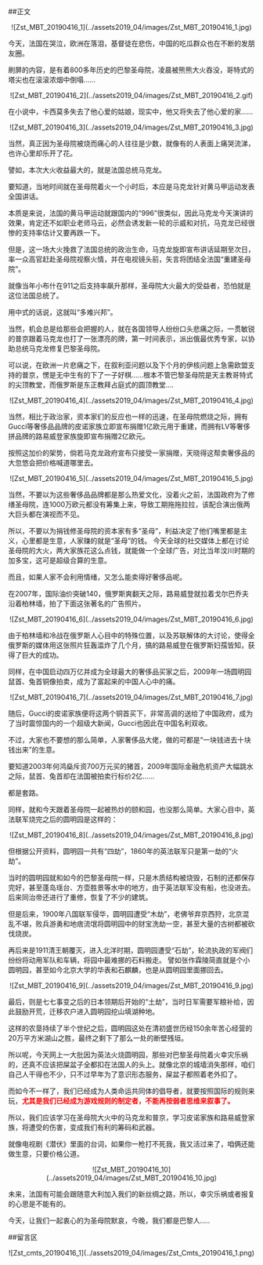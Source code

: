 ##正文

 <div align="center">![Zst_MBT_20190416_1](../assets2019_04/images/Zst_MBT_20190416_1.jpg)</div>

今天，法国在哭泣，欧洲在落泪，基督徒在悲伤，中国的吃瓜群众也在不断的发朋友圈。

刷屏的内容，是有着800多年历史的巴黎圣母院，凌晨被熊熊大火吞没，哥特式的塔尖也在滚滚浓烟中倒塌……

 <div align="center">![Zst_MBT_20190416_2](../assets2019_04/images/Zst_MBT_20190416_2.gif)</div>

在小说中，卡西莫多失去了他心爱的姑娘，现实中，他又将失去了他心爱的家……

 <div align="center">![Zst_MBT_20190416_3](../assets2019_04/images/Zst_MBT_20190416_3.jpg)</div>

当然，真正因为圣母院被烧而痛心的人往往是少数，就像有的人表面上痛哭流涕，也许心里却乐开了花。

譬如，本次大火收益最大的，就是法国总统马克龙。

要知道，当地时间就在圣母院着火一个小时后，本应是马克龙针对黄马甲运动发表全国讲话。

本质是来说，法国的黄马甲运动就跟国内的“996”很类似，因此马克龙今天演讲的效果，肯定还不如职业老师马云，必然会诱发新一轮的示威和对抗，马克龙已经很惨的支持率估计又要再跌一下。

但是，这一场大火挽救了法国总统的政治生命，马克龙旋即宣布讲话延期至次日，率一众高官赶赴圣母院视察火情，并在电视镜头前，矢言将团结全法国“重建圣母院”。

就像当年小布什在911之后支持率飙升那样，圣母院大火最大的受益者，恐怕就是这位法国总统了。

用中式的话说，这就叫“多难兴邦”。

当然，机会总是给那些会把握的人，就在各国领导人纷纷口头悲痛之际，一贯敏锐的普京跟着马克龙也打了一张漂亮的牌，第一时间表示，派出俄最优秀专家，以协助总统马克龙修复巴黎圣母院。

可以说，在欧洲一片悲痛之下，在叙利亚问题以及下个月的伊核问题上急需欧盟支持的普京，愣是无中生有的下了一子好棋......根本不管巴黎圣母院是天主教哥特式的尖顶教堂，而俄罗斯是东正教拜占庭式的圆顶教堂....

 <div align="center">![Zst_MBT_20190416_4](../assets2019_04/images/Zst_MBT_20190416_4.jpg)</div>

当然，相比于政治家，资本家们的反应也一样的迅速，在圣母院燃烧之际，拥有Gucci等奢侈品品牌的皮诺家族立即宣布捐赠1亿欧元用于重建，而拥有LV等奢侈拼品牌的路易威登家族旋即宣布捐赠2亿欧元。

按照这加价的架势，倘若马克龙政府宣布只接受一家捐赠，天晓得这帮卖奢侈品的大忽悠会把价格喊道哪里去。

 <div align="center">![Zst_MBT_20190416_5](../assets2019_04/images/Zst_MBT_20190416_5.jpg)</div>

当然，不要以为这些奢侈品品牌都是那么热爱文化，没着火之前，法国政府为了修缮圣母院，连1000万欧元都没有筹集上来，导致工期拖拖拉拉，该配合演出俄两大巨头都在演视而不见。

所以，不要以为捐钱修圣母院的资本家有多“圣母”，利益决定了他们嘴里都是主义，心里都是生意，人家赚的就是“圣母”的钱。
今天全球的社交媒体上都在讨论圣母院的大火，两大家族花这么点钱，就能做一个全球广告，对比当年汶川时期的加多宝，这可是超级合算的生意。

而且，如果人家不会利用情绪，又怎么能卖得好奢侈品呢。

在2007年，国际油价突破140，俄罗斯爽翻天之际，路易威登就拉着戈尔巴乔夫沿着柏林墙，拍了下面这张著名的广告照片。

 <div align="center">![Zst_MBT_20190416_6](../assets2019_04/images/Zst_MBT_20190416_6.jpg)</div>

由于柏林墙和冷战在俄罗斯人心目中的特殊位置，以及苏联解体的大讨论，使得全俄罗斯的媒体用这张照片狂轰滥炸了几个月，搞的路易威登在俄罗斯妇孺皆知，获得了巨大的成功。


同样，在中国启动四万亿并成为全球最大的奢侈品买家之后，2009年一场圆明园鼠首、兔首铜像拍卖，成为了富起来的中国人心中的痛。

 <div align="center">![Zst_MBT_20190416_7](../assets2019_04/images/Zst_MBT_20190416_7.jpg)</div>

随后，Gucci的皮诺家族便将这两个铜首买下，非常高调的送给了中国政府，成为了当时震惊国内的一个超级大新闻，Gucci也因此在中国名利双收。

不过，大家也不要想的那么简单，人家奢侈品大佬，做的可都是“一块钱进去十块钱出来”的生意。

要知道2003年何鸿燊斥资700万元买的猪首，2009年国际金融危机资产大幅跳水之际，鼠首、兔首却在法国被拍卖行标价2亿......

都是套路。


同样，就和今天跟着圣母院一起被热炒的颐和园，也没那么简单。大家心目中，英法联军烧完之后的圆明园是这样的：

 <div align="center">![Zst_MBT_20190416_8](../assets2019_04/images/Zst_MBT_20190416_8.jpg)</div>

但根据公开资料，圆明园一共有“四劫”，1860年的英法联军只是第一劫的“火劫”。

当时的圆明园就和如今的巴黎圣母院一样，只是木质结构被烧毁，石制的还都保存完好，甚至蓬岛瑶台、方壶胜景等水中的地方，由于英法联军没有船，也没进去。后来同治帝还进行了重修，恢复了不少的建筑。

但是后来，1900年八国联军侵华，圆明园遭受“木劫”，老佛爷弃京西狩，北京混乱不堪，败兵游勇和地痞流氓将圆明园中的财宝洗劫一空，甚至大量的古树都被砍伐烧炭。

再后来是1911清王朝覆灭，进入北洋时期，圆明园遭受“石劫”，轮流执政的军阀们纷纷将动用军队和车辆，将园中最难挪的石料搬走。
譬如张作霖陵简直就是个小圆明园，甚至如今北京大学的华表和石麒麟，也是从圆明园里面挪回去。

 <div align="center">![Zst_MBT_20190416_9](../assets2019_04/images/Zst_MBT_20190416_9.jpg)</div>

最后，则是七七事变之后的日本领期后开始的“土劫”，当时日军需要军粮补给，因此鼓励开荒，迁移农户进入圆明园挖山填湖种地。

这样的农垦持续了半个世纪之后，圆明园这处在清初盛世历经150余年苦心经营的20万平方米湖山之胜，最终之剩下了那么一处的断壁残垣。

所以呢，今天网上一大批因为英法火烧圆明园，那些对巴黎圣母院着火幸灾乐祸的，还真不应该把屎盆子全都扣在法国人的头上。就像北京的城墙消失那样，咱们自己人干得也不少，只不过早年为了意识形态服务，屎盆子都照着老外扣了。

而如今不一样了，我们已经成为人类命运共同体的倡导者，就要按照国际的规则来玩，<font color="red">**尤其是我们已经成为游戏规则的制定者，不能再按弱者思维来叙事了。**</font>

所以，我们应该学习在圣母院大火中的马克龙和普京，学习皮诺家族和路易威登家族，将遭受的伤害，变成我们有利的筹码和武器。

就像电视剧《潜伏》里面的台词，如果你一枪打不死我，我又活过来了，咱俩还能做生意，只要价格公道。

 <div align="center">![Zst_MBT_20190416_10](../assets2019_04/images/Zst_MBT_20190416_10.jpg)</div>

未来，法国有可能会跟随意大利加入我们的新丝绸之路，所以，幸灾乐祸或者报复的心思是不能有的。

今天，让我们一起衷心的为圣母院默哀，今晚，我们都是巴黎人.....

##留言区
 <div align="center">![Zst_cmts_20190416_1](../assets2019_04/images/Zst_Cmts_20190416_1.png)</div>